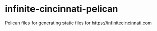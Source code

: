# infinite-cincinnati-pelican

Pelican files for generating static files for <https://infinitecincinnati.com>
